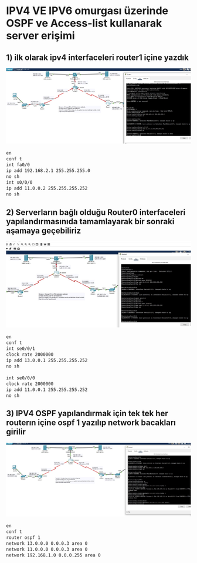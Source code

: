 # IPV4 VE IPV6 omurgası üzerinde OSPF ve Access-list kullanarak server erişimi

## 1) ilk olarak ipv4 interfaceleri router1 içine yazdık
![interfaceİlk](https://github.com/X7pros/ProjeGiris/blob/main/Bitirme%20resimler/1interfaceler.jpg)

```
en 
conf t
int fa0/0 
ip add 192.168.2.1 255.255.255.0  
no sh 
int s0/0/0 
ip add 11.0.0.2 255.255.255.252 
no sh 
```
## 2) Serverların bağlı olduğu Router0 interfaceleri yapılandırmasınıda tamamlayarak bir sonraki aşamaya geçebiliriz
![interfaceiki](https://github.com/X7pros/ProjeGiris/blob/main/Bitirme%20resimler/2interfaceler.jpg)
```
en
conf t
int se0/0/1
clock rate 2000000
ip add 13.0.0.1 255.255.255.252
no sh

int se0/0/0
clock rate 2000000
ip add 11.0.0.1 255.255.255.252
no sh

```
## 3) IPV4 OSPF yapılandırmak için tek tek her routerın içine ospf 1 yazılıp network bacakları girilir
![ospfipv4](https://github.com/X7pros/ProjeGiris/blob/main/Bitirme%20resimler/3ipv4%20ospf%20tamam.jpg)
```
en
conf t
router ospf 1
network 13.0.0.0 0.0.0.3 area 0
network 11.0.0.0 0.0.0.3 area 0
network 192.168.1.0 0.0.0.255 area 0

```

